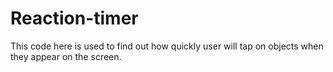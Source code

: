 # Reaction-timer
This code here is used to find out how quickly user will tap on objects when they appear on the screen.
